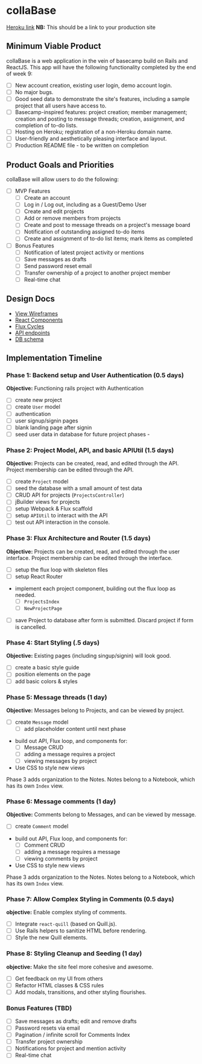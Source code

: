 # collaBase

[Heroku link][heroku] **NB:** This should be a link to your production site

[heroku]: http://www.herokuapp.com

## Minimum Viable Product

collaBase is a web application in the vein of basecamp build on Rails and ReactJS.  This app will have the following functionality completed by the end of week 9:

- [ ] New account creation, existing user login, demo account login.
- [ ] No major bugs.
- [ ] Good seed data to demonstrate the site's features, including a sample project that all users have access to.
- [ ] Basecamp-inspired features: project creation; member management; creation and posting to message threads; creation, assignment, and completion of to-do lists.
- [ ] Hosting on Heroku; registration of a non-Heroku domain name.
- [ ] User-friendly and aesthetically pleasing interface and layout.
- [ ] Production README file - to be written on completion

## Product Goals and Priorities

collaBase will allow users to do the following:

<!-- This is a Markdown checklist. Use it to keep track of your
progress. Put an x between the brackets for a checkmark: [x] -->

- [ ] MVP Features
  - [ ] Create an account
  - [ ] Log in / Log out, including as a Guest/Demo User
  - [ ] Create and edit projects
  - [ ] Add or remove members from projects
  - [ ] Create and post to message threads on a project's message board
  - [ ] Notification of outstanding assigned to-do items
  - [ ] Create and assignment of to-do list items; mark items as completed
- [ ] Bonus Features
  - [ ] Notification of latest project activity or mentions
  - [ ] Save messages as drafts
  - [ ] Send password reset email
  - [ ] Transfer ownership of a project to another project member
  - [ ] Real-time chat

## Design Docs
* [View Wireframes][views]
* [React Components][components]
* [Flux Cycles][flux-cycles]
* [API endpoints][api-endpoints]
* [DB schema][schema]

[views]: ./docs/views.md
[components]: ./docs/components.md
[flux-cycles]: ./docs/flux-cycles.md
[api-endpoints]: ./docs/api-endpoints.md
[schema]: ./docs/schema.md

## Implementation Timeline


### Phase 1: Backend setup and User Authentication (0.5 days)

**Objective:** Functioning rails project with Authentication

- [ ] create new project
- [ ] create `User` model
- [ ] authentication
- [ ] user signup/signin pages
- [ ] blank landing page after signin
- [ ] seed user data in database for future project phases -

<!-- Time elapsed: .5 days  -->

### Phase 2: Project Model, API, and basic APIUtil (1.5 days)

**Objective:** Projects can be created, read, and edited through the API. Project
membership can be edited through the API.

- [ ] create `Project` model
- [ ] seed the database with a small amount of test data
- [ ] CRUD API for projects (`ProjectsController`)
- [ ] jBuilder views for projects
- [ ] setup Webpack & Flux scaffold
- [ ] setup `APIUtil` to interact with the API
- [ ] test out API interaction in the console.

<!-- Time elapsed: 2 days -->

### Phase 3: Flux Architecture and Router (1.5 days)

**Objective:** Projects can be created, read, and edited through the user interface. Project membership can be edited through the interface.

- [ ] setup the flux loop with skeleton files
- [ ] setup React Router
- implement each project component, building out the flux loop as needed.
  - [ ] `ProjectsIndex`
  - [ ] `NewProjectPage`
- [ ] save Project to database after form is submitted. Discard project if form is cancelled.

  <!-- Time elapsed: 3.5 days -->

### Phase 4: Start Styling (.5 days)

**Objective:** Existing pages (including singup/signin) will look good.

- [ ] create a basic style guide
- [ ] position elements on the page
- [ ] add basic colors & styles

<!-- Time elapsed: 4 days -->


### Phase 5: Message threads (1 day)

**Objective:** Messages belong to Projects, and can be viewed by project.

- [ ] create `Message` model
  - [ ] add placeholder content until next phase
- build out API, Flux loop, and components for:
  - [ ] Message CRUD
  - [ ] adding a message requires a project
  - [ ] viewing messages by project
- Use CSS to style new views

Phase 3 adds organization to the Notes. Notes belong to a Notebook,
which has its own `Index` view.

<!-- Time elapsed: 5 days -->


### Phase 6: Message comments (1 day)

**Objective:** Comments belong to Messages, and can be viewed by message.

- [ ] create `Comment` model
- build out API, Flux loop, and components for:
  - [ ] Comment CRUD
  - [ ] adding a message requires a message
  - [ ] viewing comments by project
- Use CSS to style new views

Phase 3 adds organization to the Notes. Notes belong to a Notebook,
which has its own `Index` view.

<!-- Time elapsed: 6 days -->

### Phase 7: Allow Complex Styling in Comments (0.5 days)

**objective:** Enable complex styling of comments.

- [ ] Integrate `react-quill` (based on Quill.js).
- [ ] Use Rails helpers to sanitize HTML before rendering.
- [ ] Style the new Quill elements.

<!-- Time elapsed: 6.5 days -->

### Phase 8: Styling Cleanup and Seeding (1 day)

**objective:** Make the site feel more cohesive and awesome.

- [ ] Get feedback on my UI from others
- [ ] Refactor HTML classes & CSS rules
- [ ] Add modals, transitions, and other styling flourishes.

<!-- Time elapsed: 7.5 days -->


### Bonus Features (TBD)
- [ ] Save messages as drafts; edit and remove drafts
- [ ] Password resets via email
- [ ] Pagination / infinite scroll for Comments Index
- [ ] Transfer project ownership
- [ ] Notifications for project and mention activity
- [ ] Real-time chat

<!--

[phase-one]: ./docs/phases/phase1.md
[phase-two]: ./docs/phases/phase2.md
[phase-three]: ./docs/phases/phase3.md
[phase-four]: ./docs/phases/phase4.md
[phase-five]: ./docs/phases/phase5.md

 -->
